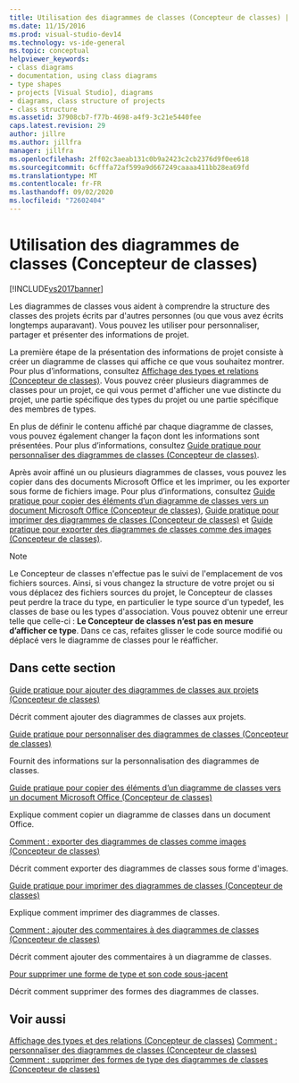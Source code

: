 ```yaml
---
title: Utilisation des diagrammes de classes (Concepteur de classes) | Microsoft Docs
ms.date: 11/15/2016
ms.prod: visual-studio-dev14
ms.technology: vs-ide-general
ms.topic: conceptual
helpviewer_keywords:
- class diagrams
- documentation, using class diagrams
- type shapes
- projects [Visual Studio], diagrams
- diagrams, class structure of projects
- class structure
ms.assetid: 37908cb7-f77b-4698-a4f9-3c21e5440fee
caps.latest.revision: 29
author: jillre
ms.author: jillfra
manager: jillfra
ms.openlocfilehash: 2ff02c3aeab131c0b9a2423c2cb2376d9f0ee618
ms.sourcegitcommit: 6cfffa72af599a9d667249caaaa411bb28ea69fd
ms.translationtype: MT
ms.contentlocale: fr-FR
ms.lasthandoff: 09/02/2020
ms.locfileid: "72602404"
---
```

# <a name="working-with-class-diagrams-class-designer"></a>Utilisation des diagrammes de classes (Concepteur de classes)
[!INCLUDE[vs2017banner](../includes/vs2017banner.md)]

Les diagrammes de classes vous aident à comprendre la structure des classes des projets écrits par d'autres personnes (ou que vous avez écrits longtemps auparavant). Vous pouvez les utiliser pour personnaliser, partager et présenter des informations de projet.

 La première étape de la présentation des informations de projet consiste à créer un diagramme de classes qui affiche ce que vous souhaitez montrer. Pour plus d’informations, consultez [Affichage des types et relations (Concepteur de classes)](../ide/viewing-types-and-relationships-class-designer.md). Vous pouvez créer plusieurs diagrammes de classes pour un projet, ce qui vous permet d'afficher une vue distincte du projet, une partie spécifique des types du projet ou une partie spécifique des membres de types.

 En plus de définir le contenu affiché par chaque diagramme de classes, vous pouvez également changer la façon dont les informations sont présentées. Pour plus d’informations, consultez [Guide pratique pour personnaliser des diagrammes de classes (Concepteur de classes)](../ide/how-to-customize-class-diagrams-class-designer.md).

 Après avoir affiné un ou plusieurs diagrammes de classes, vous pouvez les copier dans des documents Microsoft Office et les imprimer, ou les exporter sous forme de fichiers image. Pour plus d’informations, consultez [Guide pratique pour copier des éléments d’un diagramme de classes vers un document Microsoft Office (Concepteur de classes)](../ide/how-to-copy-class-diagram-elements-to-a-microsoft-office-document-class-designer.md), [Guide pratique pour imprimer des diagrammes de classes (Concepteur de classes)](../ide/how-to-print-class-diagrams-class-designer.md) et [Guide pratique pour exporter des diagrammes de classes comme des images (Concepteur de classes)](../ide/how-to-export-class-diagrams-as-images-class-designer.md).

> [!NOTE]
> Le Concepteur de classes n'effectue pas le suivi de l'emplacement de vos fichiers sources. Ainsi, si vous changez la structure de votre projet ou si vous déplacez des fichiers sources du projet, le Concepteur de classes peut perdre la trace du type, en particulier le type source d'un typedef, les classes de base ou les types d'association. Vous pouvez obtenir une erreur telle que celle-ci : **Le Concepteur de classes n’est pas en mesure d’afficher ce type**. Dans ce cas, refaites glisser le code source modifié ou déplacé vers le diagramme de classes pour le réafficher.

## <a name="in-this-section"></a>Dans cette section
 [Guide pratique pour ajouter des diagrammes de classes aux projets (Concepteur de classes)](../ide/how-to-add-class-diagrams-to-projects-class-designer.md)

 Décrit comment ajouter des diagrammes de classes aux projets.

 [Guide pratique pour personnaliser des diagrammes de classes (Concepteur de classes)](../ide/how-to-customize-class-diagrams-class-designer.md)

 Fournit des informations sur la personnalisation des diagrammes de classes.

 [Guide pratique pour copier des éléments d’un diagramme de classes vers un document Microsoft Office (Concepteur de classes)](../ide/how-to-copy-class-diagram-elements-to-a-microsoft-office-document-class-designer.md)

 Explique comment copier un diagramme de classes dans un document Office.

 [Comment : exporter des diagrammes de classes comme images (Concepteur de classes)](../ide/how-to-export-class-diagrams-as-images-class-designer.md)

 Décrit comment exporter des diagrammes de classes sous forme d'images.

 [Guide pratique pour imprimer des diagrammes de classes (Concepteur de classes)](../ide/how-to-print-class-diagrams-class-designer.md)

 Explique comment imprimer des diagrammes de classes.

 [Comment : ajouter des commentaires à des diagrammes de classes (Concepteur de classes)](../ide/how-to-add-comments-to-class-diagrams-class-designer.md)

 Décrit comment ajouter des commentaires à un diagramme de classes.

 [Pour supprimer une forme de type et son code sous-jacent](../ide/how-to-customize-class-diagrams-class-designer.md#DeleteTypeShapeAndCode)

 Décrit comment supprimer des formes des diagrammes de classes.

## <a name="see-also"></a>Voir aussi
 [Affichage des types et des relations (Concepteur de classes)](../ide/viewing-types-and-relationships-class-designer.md) [Comment : personnaliser des diagrammes de classes (Concepteur de classes)](../ide/how-to-customize-class-diagrams-class-designer.md) [Comment : supprimer des formes de type des diagrammes de classes (Concepteur de classes)](https://msdn.microsoft.com/ae41897d-d066-4b8c-bb9b-05436e12ff39)

